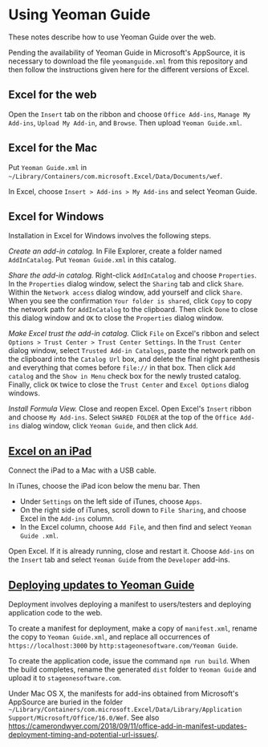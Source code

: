 # Using Yeoman Guide

These notes describe how to use Yeoman Guide over the web.

Pending the availability of Yeoman Guide in Microsoft's AppSource, it is necessary to download the file `yeomanguide.xml` from this repository and then follow the instructions given here for the different versions of Excel.

## Excel for the web

Open the `Insert` tab on the ribbon and choose  `Office Add-ins`, `Manage My Add-ins`, `Upload My Add-in`, and `Browse`.  Then upload `Yeoman Guide.xml`.

## Excel for the Mac

Put `Yeoman Guide.xml` in `~/Library/Containers/com.microsoft.Excel/Data/Documents/wef`.

In Excel, choose `Insert > Add-ins > My Add-ins` and select Yeoman Guide.

## Excel for Windows

Installation in Excel for Windows involves the following steps.

_Create an add-in catalog._  In File Explorer, create a folder named `AddInCatalog`.  Put `Yeoman Guide.xml` in this catalog.  

_Share the add-in catalog._  Right-click `AddInCatalog` and choose `Properties`. In the `Properties` dialog window, select the `Sharing` tab and click `Share`.  Within the `Network access` dialog window, add yourself and click `Share`.  When you see the confirmation `Your folder is shared`, click `Copy` to copy the network path for `AddInCatalog` to the clipboard. Then click `Done` to close this dialog window and `OK` to close the `Properties` dialog window.

_Make Excel trust the add-in catalog._  Click `File` on Excel's ribbon and select `Options > Trust Center > Trust Center Settings`.  In the `Trust Center` dialog window, select `Trusted Add-in Catalogs`, paste the network path on the clipboard into the `Catalog Url` box, and delete the final right parenthesis and everything that comes before `file://` in that box. Then click `Add catalog` and the `Show in Menu` check box for the newly trusted catalog.  Finally, click `OK` twice to close the `Trust Center` and `Excel Options` dialog windows.

_Install Formula View._  Close and reopen Excel.  Open Excel's `Insert` ribbon and choose `My Add-ins`.  Select `SHARED FOLDER` at the top of the `Office Add-ins` dialog window, click `Yeoman Guide`, and then click `Add`.

## [Excel on an iPad](https://docs.microsoft.com/en-us/office/dev/add-ins/testing/sideload-an-office-add-in-on-ipad-and-mac)

Connect the iPad to a Mac with a USB cable.

In iTunes, choose the iPad icon below the menu bar.  Then

- Under `Settings` on the left side of iTunes, choose `Apps`.
- On the right side of iTunes, scroll down to `File Sharing`, and choose Excel in the `Add-ins` column.
- In the Excel column, choose `Add File`, and then find and select `Yeoman Guide .xml`.

Open Excel.  If it is already running, close and restart it.  Choose `Add-ins` on the `Insert` tab and select `Yeoman Guide` from the `Developer` add-ins.

## [Deploying updates to Yeoman Guide](https://docs.microsoft.com/en-us/office/dev/add-ins/develop/develop-add-ins-vscode)

Deployment involves deploying a manifest to users/testers and deploying application code to the web.

To create a manifest for deployment, make a copy of `manifest.xml`, rename the copy to  `Yeoman Guide.xml`, and replace all occurrences of `https://localhost:3000` by `http:stageonesoftware.com/Yeoman Guide`.  

To create the application code, issue the command `npm run build`.  When the build completes, rename the generated `dist` folder to `Yeoman Guide` and  upload it to `stageonesoftware.com`.

Under Mac OS X, the manifests for add-ins obtained from Microsoft's AppSource are buried in the folder `~/Library/Containers/com.microsoft.Excel/Data/Library/Application Support/Microsoft/Office/16.0/Wef`.  See also <https://camerondwyer.com/2018/09/11/office-add-in-manifest-updates-deployment-timing-and-potential-url-issues/>.
